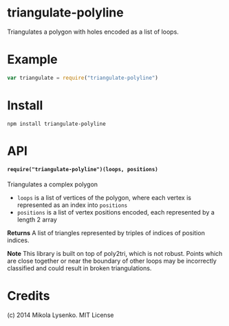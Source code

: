 triangulate-polyline
====================
Triangulates a polygon with holes encoded as a list of loops.

# Example

```javascript
var triangulate = require("triangulate-polyline")


```

# Install

```
npm install triangulate-polyline
```

# API

#### `require("triangulate-polyline")(loops, positions)`
Triangulates a complex polygon

* `loops` is a list of vertices of the polygon, where each vertex is represented as an index into `positions`
* `positions` is a list of vertex positions encoded, each represented by a length 2 array

**Returns** A list of triangles represented by triples of indices of position indices.

**Note** This library is built on top of poly2tri, which is not robust.  Points which are close together or near the boundary of other loops may be incorrectly classified and could result in broken triangulations.

# Credits
(c) 2014 Mikola Lysenko. MIT License